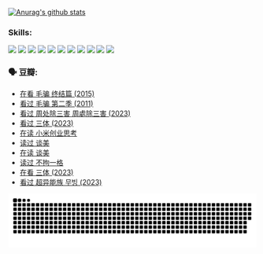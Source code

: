 
[![Anurag's github stats](https://github-readme-stats.vercel.app/api?username=w940853815)](https://github.com/anuraghazra/github-readme-stats)

### Skills:

<code><img height="32" src="https://cdn.jsdelivr.net/npm/simple-icons@v5/icons/python.svg"></code>
<code><img height="32" src="https://cdn.jsdelivr.net/npm/simple-icons@v5/icons/javascript.svg"></code>
<code><img height="32" src="https://cdn.jsdelivr.net/npm/simple-icons@v5/icons/django.svg"></code>
<code><img height="32" src="https://cdn.jsdelivr.net/npm/simple-icons@v5/icons/flask.svg"></code>
<code><img height="32" src="https://cdn.jsdelivr.net/npm/simple-icons@v5/icons/vuetify.svg"></code>
<code><img height="32" src="https://cdn.jsdelivr.net/npm/simple-icons@v5/icons/git.svg"></code>
<code><img height="32" src="https://cdn.jsdelivr.net/npm/simple-icons@v5/icons/docker.svg"></code>
<code><img height="32" src="https://cdn.jsdelivr.net/npm/simple-icons@v5/icons/postgresql.svg"></code>
<code><img height="32" src="https://cdn.jsdelivr.net/npm/simple-icons@v5/icons/elasticsearch.svg"></code>
<code><img height="32" src="https://cdn.jsdelivr.net/npm/simple-icons@v5/icons/macos.svg"></code>
<code><img height="32" src="https://cdn.jsdelivr.net/npm/simple-icons@v5/icons/linux.svg"></code>

### 🗣 豆瓣:

<!-- DOUBAN-ACTIVITIES:START -->
- [在看 毛骗 终结篇‎ (2015)](https://www.douban.com/people/136069238/status/4581971924/?_i=13493411)
- [看过 毛骗 第二季‎ (2011)](https://www.douban.com/people/136069238/status/4581971810/?_i=13493411)
- [看过 周处除三害 周處除三害‎ (2023)](https://www.douban.com/people/136069238/status/4575646701/?_i=13493411)
- [看过 三体‎ (2023)](https://www.douban.com/people/136069238/status/4574263039/?_i=13493411)
- [在读 小米创业思考](https://www.douban.com/people/136069238/status/4572047905/?_i=13493411)
- [读过 谈美](https://www.douban.com/people/136069238/status/4572047629/?_i=13493411)
- [在读 谈美](https://www.douban.com/people/136069238/status/4560861771/?_i=13493411)
- [读过 不拘一格](https://www.douban.com/people/136069238/status/4560861445/?_i=13493411)
- [在看 三体‎ (2023)](https://www.douban.com/people/136069238/status/4558185093/?_i=13493411)
- [看过 超异能族 무빙‎ (2023)](https://www.douban.com/people/136069238/status/4556824186/?_i=13493411)
<!-- DOUBAN-ACTIVITIES:END -->


![Snake animation](https://raw.githubusercontent.com/w940853815/w940853815/output/github-contribution-grid-snake.svg)

<!--
**w940853815/w940853815** is a ✨ _special_ ✨ repository because its `README.md` (this file) appears on your GitHub profile.

Here are some ideas to get you started:

- 🔭 I’m currently working on ...
- 🌱 I’m currently learning ...
- 👯 I’m looking to collaborate on ...
- 🤔 I’m looking for help with ...
- 💬 Ask me about ...
- 📫 How to reach me: ...
- 😄 Pronouns: ...
- ⚡ Fun fact: ...
-->
